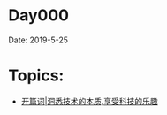 # Day000
Date: 2019-5-25
# Topics: 
* [开篇词|洞悉技术的本质,享受科技的乐趣](htmlpreview.github.io/?https://github.com/harrytsz/Diary365/tree/master/DataBases/HTML/day000_0.html)
